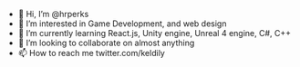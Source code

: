 - 👋 Hi, I’m @hrperks
- 👀 I’m interested in Game Development, and web design
- 🌱 I’m currently learning React.js, Unity engine, Unreal 4 engine, C#, C++ 
- 💞️ I’m looking to collaborate on almost anything 
- 📫 How to reach me twitter.com/keldily

<!---
hrperks/hrperks is a ✨ special ✨ repository because its `README.md` (this file) appears on your GitHub profile.
You can click the Preview link to take a look at your changes.
--->
